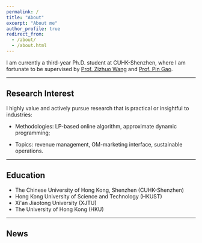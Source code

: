 ```yaml
---
permalink: /
title: "About"
excerpt: "About me"
author_profile: true
redirect_from: 
  - /about/
  - /about.html
---
```


I am currently a third-year Ph.D. student at CUHK-Shenzhen, where I am fortunate to be supervised by [Prof. Zizhuo Wang](https://mypage.cuhk.edu.cn/academics/wangzizhuo/) and [Prof. Pin Gao](https://myweb.cuhk.edu.cn/gaopin). 



***
## Research Interest 
I highly value and actively pursue research that is practical or insightful to industries:

* Methodologies: LP-based online algorithm, approximate dynamic programming;

* Topics: revenue management, OM-marketing interface, sustainable operations.

***
## Education
* The Chinese University of Hong Kong, Shenzhen (CUHK-Shenzhen)
* Hong Kong University of Science and Technology (HKUST)
* Xi'an Jiaotong University (XJTU)
* The University of Hong Kong (HKU)

***
## News
